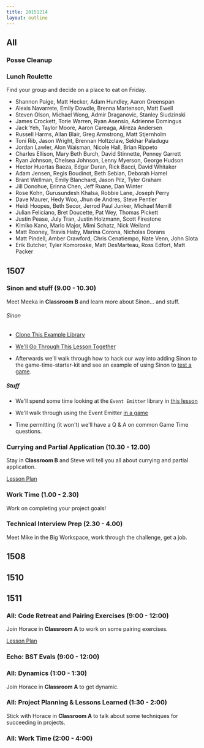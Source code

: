 ```yaml
---
title: 20151214
layout: outline
---
```


## All

### Posse Cleanup

### Lunch Roulette

Find your group and decide on a place to eat on Friday.

* Shannon Paige, Matt Hecker, Adam Hundley, Aaron Greenspan
* Alexis Navarrete, Emily Dowdle, Brenna Martenson, Matt Ewell
* Steven Olson, Michael Wong, Admir Draganovic, Stanley Siudzinski
* James Crockett, Torie Warren, Ryan Asensio, Adrienne Domingus
* Jack Yeh, Taylor Moore, Aaron Careaga, Alireza Andersen
* Russell Harms, Allan Blair, Greg Armstrong, Matt Stjernholm
* Toni Rib, Jason Wright, Brennan Holtzclaw, Sekhar Paladugu
* Jordan Lawler, Alon Waisman, Nicole Hall, Brian Rippeto
* Charles Ellison, Mary Beth Burch, David Stinnette, Penney Garrett
* Ryan Johnson, Chelsea Johnson, Lenny Myerson, George Hudson
* Hector Huertas Baeza, Edgar Duran, Rick Bacci, David Whitaker
* Adam Jensen, Regis Boudinot, Beth Sebian, Deborah Hamel
* Brant Wellman, Emily Blanchard, Jason Pilz, Tyler Graham
* Jill Donohue, Erinna Chen, Jeff Ruane, Dan Winter
* Rose Kohn, Gurusundesh Khalsa, Robbie Lane, Joseph Perry
* Dave Maurer, Hedy Woo, Jhun de Andres, Steve Pentler
* Heidi Hoopes, Beth Secor, Jerrod Paul Junker, Michael Merrill
* Julian Feliciano, Bret Doucette, Pat Wey, Thomas Pickett
* Justin Pease, July Tran, Justin Holzmann, Scott Firestone
* Kimiko Kano, Marlo Major, Mimi Schatz, Nick Weiland
* Matt Rooney, Travis Haby, Marina Corona, Nicholas Dorans
* Matt Pindell, Amber Crawford, Chris Cenatiempo, Nate Venn, John Slota
* Erik Butcher, Tyler Komoroske, Matt DesMarteau, Ross Edfort, Matt Packer

## 1507

### Sinon and stuff (9.00 - 10.30)

Meet Meeka in **Classroom B** and learn more about Sinon... and stuff.

###### Sinon
* [Clone This Example Library](https://github.com/turingschool-examples/spy-vs-spy)
* [We'll Go Through This Lesson Together](https://github.com/turingschool/lesson_plans/blob/master/ruby_04-apis_and_scalability/testing_javascript-mocks_and_stubs.markdown)

* Afterwards we'll walk through how to hack our way into adding Sinon to the game-time-starter-kit and see an example of using Sinon to [test a game](https://github.com/turingschool-examples/sinon-and-event-gametime).

##### Stuff
* We'll spend some time looking at the `Event Emitter` library in [this lesson](https://github.com/turingschool/lesson_plans/blob/master/ruby_04-apis_and_scalability/event_emitter.md)
* We'll walk through using the Event Emitter [in a game](https://github.com/turingschool-examples/sinon-and-event-gametime)

* Time permitting (it won't) we'll have a Q & A on common Game Time questions.

### Currying and Partial Application (10.30 - 12.00)

Stay in **Classroom B** and Steve will tell you all about currying and partial application.

[Lesson Plan](https://github.com/mdn/advanced-js-fundamentals-ck/blob/gh-pages/tutorials/02-functions/03-currying-and-partial-application.md)

### Work Time (1.00 - 2.30)

Work on completing your project goals!

### Technical Interview Prep (2.30 - 4.00)

Meet Mike in the Big Workspace, work through the challenge, get a job.

## 1508

## 1510

## 1511

### All: Code Retreat and Pairing Exercises (9:00 - 12:00)

Join Horace in **Classroom A** to work on some pairing exercises.

[Lesson Plan](https://github.com/turingschool/lesson_plans/blob/master/ruby_01-object_oriented_programming_with_ruby/pairing_patterns.markdown)

### Echo: BST Evals (9:00 - 12:00)

### All: Dynamics (1:00 - 1:30)

Join Horace in **Classroom A** to get dynamic.

### All: Project Planning & Lessons Learned (1:30 - 2:00)

Stick with Horace in **Classroom A** to talk about some
techniques for succeeding in projects.

### All: Work Time (2:00 - 4:00)
